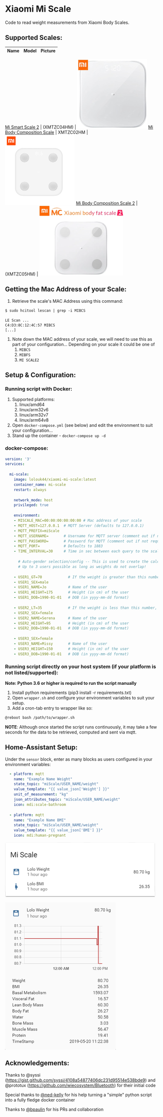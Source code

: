 # Xiaomi Mi Scale

Code to read weight measurements from Xiaomi Body Scales.

## Supported Scales:
Name | Model | Picture
--- | --- | ---

[Mi Smart Scale 2](https://www.mi.com/global/scale) | (XMTZC04HM) | ![Mi Scale_2](Screenshots/Mi_Smart_Scale_2_Thumb.png)
[Mi Body Composition Scale](https://www.mi.com/global/mi-body-composition-scale/) | XMTZC02HM | ![Mi Scale](Screenshots/Mi_Body_Composition_Scale_Thumb.png)
[Mi Body Composition Scale 2](https://c.mi.com/thread-2289389-1-0.html) | (XMTZC05HM) | ![Mi Body Composition Scale 2](Screenshots/Mi_Body_Composition_Scale_2_Thumb.png)


## Getting the Mac Address of your Scale:

1. Retrieve the scale's MAC Address using this command:
```
$ sudo hcitool lescan | grep -i MIBCS

LE Scan ...
C4:D3:8C:12:4C:57 MIBCS
[...]
```
1. Note down the MAC address of your scale, we will need to use this as part of your configuration... Depending on your scale it could be one of
	1. `MIBCS`
	1. `MIBFS`
	1. `MI SCALE2`

## Setup & Configuration:
### Running script with Docker:

1. Supported platforms:
	1. linux/amd64
	1. linux/arm32v6
	1. linux/arm32v7
	1. linux/arm64v8
1. Open `docker-compose.yml` (see below) and edit the environment to suit your configuration...
1. Stand up the container - `docker-compose up -d`

### docker-compose:
```yaml
version: '3'
services:

  mi-scale:
    image: lolouk44/xiaomi-mi-scale:latest
    container_name: mi-scale
    restart: always

    network_mode: host
    privileged: true

    environment:
    - MISCALE_MAC=00:00:00:00:00:00 # Mac address of your scale
    - MQTT_HOST=127.0.0.1  # MQTT Server (defaults to 127.0.0.1)
    - MQTT_PREFIX=miScale
    - MQTT_USERNAME=       # Username for MQTT server (comment out if not required)
    - MQTT_PASSWORD=       # Password for MQTT (comment out if not required)
    - MQTT_PORT=           # Defaults to 1883
    - TIME_INTERVAL=30     # Time in sec between each query to the scale, to allow other applications to use the Bluetooth module. Defaults to 30

      # Auto-gender selection/config -- This is used to create the calculations such as BMI, Water/Bone Mass etc...
      # Up to 3 users possible as long as weights do not overlap!

    - USER1_GT=70            # If the weight is greater than this number, we'll assume that we're weighing User #1
    - USER1_SEX=male
    - USER1_NAME=Jo          # Name of the user
    - USER1_HEIGHT=175       # Height (in cm) of the user
    - USER1_DOB=1990-01-01   # DOB (in yyyy-mm-dd format)

    - USER2_LT=35            # If the weight is less than this number, we'll assume that we're weighing User #2
    - USER2_SEX=female
    - USER2_NAME=Serena      # Name of the user
    - USER2_HEIGHT=95        # Height (in cm) of the user
    - USER2_DOB=1990-01-01   # DOB (in yyyy-mm-dd format)

    - USER3_SEX=female
    - USER3_NAME=Missy       # Name of the user
    - USER3_HEIGHT=150       # Height (in cm) of the user
    - USER3_DOB=1990-01-01   # DOB (in yyyy-mm-dd format)
```


### Running script directly on your host system (if your platform is not listed/supported):

**Note: Python 3.6 or higher is required to run the script manually**
1. Install python requirements (pip3 install -r requirements.txt)
1. Open `wrapper.sh` and configure your environment variables to suit your setup.
1. Add a cron-tab entry to wrapper like so:

```sh
@reboot bash /path/to/wrapper.sh
```

**NOTE**: Although once started the script runs continuously, it may take a few seconds for the data to be retrieved, computed and sent via mqtt.

## Home-Assistant Setup:
Under the `sensor` block, enter as many blocks as users configured in your environment variables:

```yaml
  - platform: mqtt
    name: "Example Name Weight"
    state_topic: "miScale/USER_NAME/weight"
    value_template: "{{ value_json['Weight'] }}"
    unit_of_measurement: "kg"
    json_attributes_topic: "miScale/USER_NAME/weight"
    icon: mdi:scale-bathroom

  - platform: mqtt
    name: "Example Name BMI"
    state_topic: "miScale/USER_NAME/weight"
    value_template: "{{ value_json['BMI'] }}"
    icon: mdi:human-pregnant

```

![Mi Scale](Screenshots/HA_Lovelace_Card.png)

![Mi Scale](Screenshots/HA_Lovelace_Card_Details.png)

## Acknowledgements:
Thanks to @syssi (https://gist.github.com/syssi/4108a54877406dc231d95514e538bde9) and @prototux (https://github.com/wiecosystem/Bluetooth) for their initial code

Special thanks to [@ned-kelly](https://github.com/ned-kelly) for his help turning a "simple" python script into a fully fledge docker container

Thanks to [@bpaulin](https://github.com/bpaulin) for his PRs and collaboration
